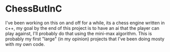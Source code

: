 # ChessButInC

I've been working on this on and off for a while, its a chess engine written in c++, my goal by the end of this project is to have an ai that the player can play against, I'll probably do that using the mini-max algorithm. This is probably my first "large" (in my opinion) projects that I've been doing mosty with my own code.
